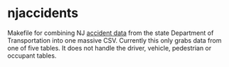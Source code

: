 # njaccidents
Makefile for combining NJ [accident data](http://www.state.nj.us/transportation/refdata/accident/) from the state Department of Transportation into one massive CSV. Currently this only grabs data from one of five tables. It does not handle the driver, vehicle, pedestrian or occupant tables.
